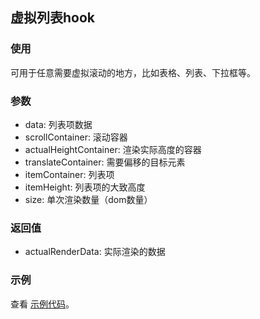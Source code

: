 ## 虚拟列表hook

### 使用

可用于任意需要虚拟滚动的地方，比如表格、列表、下拉框等。

### 参数

- data: 列表项数据
- scrollContainer: 滚动容器
- actualHeightContainer: 渲染实际高度的容器
- translateContainer: 需要偏移的目标元素
- itemContainer: 列表项
- itemHeight: 列表项的大致高度
- size: 单次渲染数量（dom数量）

### 返回值

- actualRenderData: 实际渲染的数据

### 示例

查看 [示例代码](./demo.vue)。
